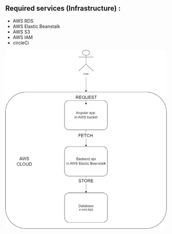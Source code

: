 ## Required services (Infrastructure) :
- AWS RDS
- AWS Elastic Beanstalk
- AWS S3 
- AWS IAM 
- circleCi

![services](./architecture/aws-architecture.png)
